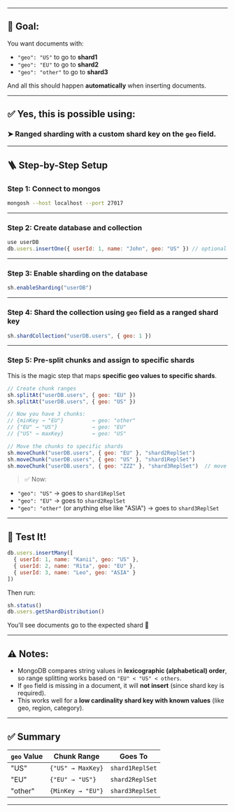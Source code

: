 
---

## 🎯 Goal:
You want documents with:
- `"geo": "US"` to go to **shard1**
- `"geo": "EU"` to go to **shard2**
- `"geo": "other"` to go to **shard3**

And all this should happen **automatically** when inserting documents.

---

## ✅ Yes, this is possible using:
### ➤ **Ranged sharding** with a **custom shard key** on the `geo` field.

---

## 🪜 Step-by-Step Setup

### Step 1: Connect to mongos
```bash
mongosh --host localhost --port 27017
```

---

### Step 2: Create database and collection
```js
use userDB
db.users.insertOne({ userId: 1, name: "John", geo: "US" }) // optional dummy insert
```

---

### Step 3: Enable sharding on the database
```js
sh.enableSharding("userDB")
```

---

### Step 4: Shard the collection using `geo` field as a ranged shard key
```js
sh.shardCollection("userDB.users", { geo: 1 })
```

---

### Step 5: Pre-split chunks and assign to specific shards

This is the magic step that maps **specific geo values to specific shards**.

```js
// Create chunk ranges
sh.splitAt("userDB.users", { geo: "EU" })
sh.splitAt("userDB.users", { geo: "US" })

// Now you have 3 chunks:
// {minKey → "EU"}         → geo: "other"
// {"EU" → "US"}           → geo: "EU"
// {"US" → maxKey}         → geo: "US"

// Move the chunks to specific shards
sh.moveChunk("userDB.users", { geo: "EU" }, "shard2ReplSet")
sh.moveChunk("userDB.users", { geo: "US" }, "shard1ReplSet")
sh.moveChunk("userDB.users", { geo: "ZZZ" }, "shard3ReplSet")  // move final range
```

> ✅ Now:
- `"geo": "US"` → goes to `shard1ReplSet`
- `"geo": "EU"` → goes to `shard2ReplSet`
- `"geo": "other"` (or anything else like "ASIA") → goes to `shard3ReplSet`

---

## 🧪 Test It!

```js
db.users.insertMany([
  { userId: 1, name: "Kanii", geo: "US" },
  { userId: 2, name: "Rita", geo: "EU" },
  { userId: 3, name: "Leo", geo: "ASIA" }
])
```

Then run:
```js
sh.status()
db.users.getShardDistribution()
```

You'll see documents go to the expected shard 🎯

---

## ⚠️ Notes:
- MongoDB compares string values in **lexicographic (alphabetical) order**, so range splitting works based on `"EU" < "US" < others`.
- If `geo` field is missing in a document, it will **not insert** (since shard key is required).
- This works well for a **low cardinality shard key with known values** (like geo, region, category).

---

## ✅ Summary

| `geo` Value | Chunk Range             | Goes To         |
|-------------|-------------------------|-----------------|
| "US"        | `{"US" → MaxKey}`       | `shard1ReplSet` |
| "EU"        | `{"EU" → "US"}`         | `shard2ReplSet` |
| "other"     | `{MinKey → "EU"}`       | `shard3ReplSet` |

---

